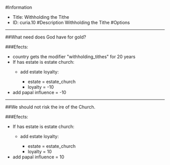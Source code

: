 #Information
 - Title: Withholding the Tithe
 - ID: curia.10
#Description
Withholding the Tithe
#Options

___
##What need does God have for gold?

###Efects:<ul><li>country gets the modifier "withholding_tithes" for 20 years</li><li>If has estate is estate church:</li><ul><li>add estate loyalty:</li><ul><li>estate = estate_church</li><li>loyalty = -10</li></ul></ul><li>add papal influence = -10</li></ul>

___
##We should not risk the ire of the Church.

###Efects:<ul><li>If has estate is estate church:</li><ul><li>add estate loyalty:</li><ul><li>estate = estate_church</li><li>loyalty = 10</li></ul></ul><li>add papal influence = 10</li></ul>
